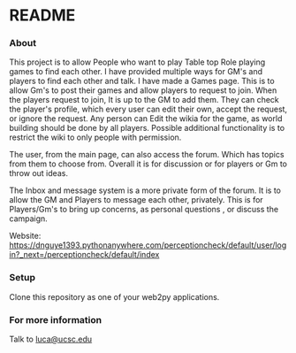 # README #

### About  ###

This project is to allow People who want to play Table top Role playing games to find each other. I have provided multiple ways for GM's and players to find each other and talk. I have made a Games page. This is to allow Gm's to post their games and allow players to request to join. When the players request to join, It is up to the GM to add them. They can check the player's profile, which every user can edit their own, accept the request, or ignore the request. Any person can Edit the wikia for the game, as world building should be done by all players. Possible additional functionality is to restrict the wiki to only people with permission.

The user, from the main page, can also access the forum. Which has topics from them to choose from. Overall it is for discussion or for players or Gm to throw out ideas.

The Inbox and message system is a more private form of the forum. It is to allow the GM and Players to message each other, privately. This is for Players/Gm's to bring up concerns, as personal questions , or discuss the campaign.

 Website: https://dnguye1393.pythonanywhere.com/perceptioncheck/default/user/login?_next=/perceptioncheck/default/index

### Setup ###

Clone this repository as one of your web2py applications.

### For more information ###

Talk to luca@ucsc.edu

